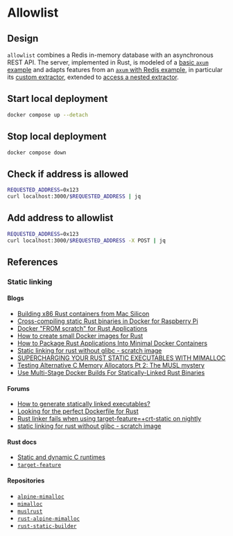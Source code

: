 <!--
cspell:word sadd
cspell:word sismember
cspell:word smembers
-->

# Allowlist

## Design

`allowlist` combines a Redis in-memory database with an asynchronous REST API.
The server, implemented in Rust, is modeled of a [basic `axum` example] and
adapts features from an [`axum` with Redis example], in particular its
[custom extractor], extended to [access a nested extractor].

## Start local deployment

```sh
docker compose up --detach
```

## Stop local deployment

```sh
docker compose down
```

## Check if address is allowed

```sh
REQUESTED_ADDRESS=0x123
curl localhost:3000/$REQUESTED_ADDRESS | jq
```

## Add address to allowlist

```sh
REQUESTED_ADDRESS=0x123
curl localhost:3000/$REQUESTED_ADDRESS -X POST | jq
```

## References

### Static linking

#### Blogs

- [Building x86 Rust containers from Mac Silicon]
- [Cross-compiling static Rust binaries in Docker for Raspberry Pi]
- [Docker "FROM scratch" for Rust Applications]
- [How to create small Docker images for Rust]
- [How to Package Rust Applications Into Minimal Docker Containers]
- [Static linking for rust without glibc - scratch image]
- [SUPERCHARGING YOUR RUST STATIC EXECUTABLES WITH MIMALLOC]
- [Testing Alternative C Memory Allocators Pt 2: The MUSL mystery]
- [Use Multi-Stage Docker Builds For Statically-Linked Rust Binaries]

#### Forums

- [How to generate statically linked executables?]
- [Looking for the perfect Dockerfile for Rust]
- [Rust linker fails when using target-feature=+crt-static on nightly]
- [static linking for rust without glibc - scratch image]

#### Rust docs

- [Static and dynamic C runtimes]
- [`target-feature`]

#### Repositories

- [`alpine-mimalloc`]
- [`mimalloc`]
- [`muslrust`]
- [`rust-alpine-mimalloc`]
- [`rust-static-builder`]

[custom extractor]: https://github.com/tokio-rs/axum/blob/035c8a36b591bb81b8d107c701ac4b14c0230da3/examples/tokio-redis/src/main.rs#L75
[access a nested extractor]: https://docs.rs/axum/0.7.5/axum/extract/index.html#accessing-other-extractors-in-fromrequest-or-fromrequestparts-implementations
[`muslrust`]: https://github.com/clux/muslrust
[basic `axum` example]: https://github.com/tokio-rs/axum/tree/main?tab=readme-ov-file#usage-example
[building x86 rust containers from mac silicon]: https://loige.co/building_x86_rust-containers-from-mac-silicon/
[cross-compiling static rust binaries in docker for raspberry pi]: https://jakewharton.com/cross-compiling-static-rust-binaries-in-docker-for-raspberry-pi/
[docker "from scratch" for rust applications]: https://www.21analytics.ch/blog/docker-from-scratch-for-rust-applications/
[how to create small docker images for rust]: https://kerkour.com/rust-small-docker-image
[how to generate statically linked executables?]: https://stackoverflow.com/questions/31770604
[how to package rust applications into minimal docker containers]: https://alexbrand.dev/post/how-to-package-rust-applications-into-minimal-docker-containers/
[looking for the perfect dockerfile for rust]: https://www.reddit.com/r/rust/comments/16bswvl/comment/jzh6enu/?utm_source=share&utm_medium=web3x&utm_name=web3xcss&utm_term=1&utm_content=share_button
[rust linker fails when using target-feature=+crt-static on nightly]: https://stackoverflow.com/questions/76604929
[static and dynamic c runtimes]: https://doc.rust-lang.org/reference/linkage.html#static-and-dynamic-c-runtimes
[static linking for rust without glibc - scratch image]: https://users.rust-lang.org/t/static-linking-for-rust-without-glibc-scratch-image/112279
[supercharging your rust static executables with mimalloc]: https://www.tweag.io/blog/2023-08-10-rust-static-link-with-mimalloc/
[testing alternative c memory allocators pt 2: the musl mystery]: https://www.linkedin.com/pulse/testing-alternative-c-memory-allocators-pt-2-musl-mystery-gomes/
[use multi-stage docker builds for statically-linked rust binaries]: https://dev.to/deciduously/use-multi-stage-docker-builds-for-statically-linked-rust-binaries-3jgd
[`alpine-mimalloc`]: https://github.com/emerzon/alpine-mimalloc
[`axum` with redis example]: https://github.com/tokio-rs/axum/blob/main/examples/tokio-redis/src/main.rs
[`mimalloc`]: https://github.com/marvin-hansen/mimalloc
[`rust-alpine-mimalloc`]: https://github.com/tweag/rust-alpine-mimalloc
[`rust-static-builder`]: https://github.com/fornwall/rust-static-builder
[`target-feature`]: https://doc.rust-lang.org/rustc/codegen-options/index.html#target-feature

